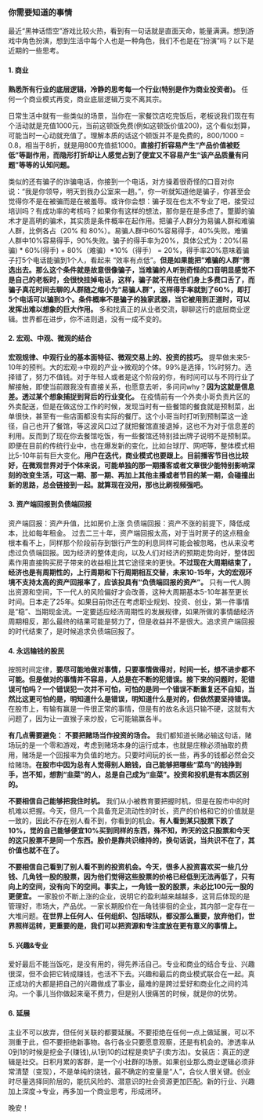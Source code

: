 ### 你需要知道的事情

最近“黑神话悟空”游戏比较火热，看到有一句话就是直面天命，能量满满。想到游戏中角色扮演，想到生活中每个人也是一种角色，我们不也是在“扮演”吗？以下是近期的一些思考。

#### 1. 商业
**熟悉所有行业的底层逻辑，冷静的思考每一个行业(特别是作为商业投资者)。**
任何一个商业模式再变，商业底层逻辑万变不离其宗。

日常生活中就有一些类似的场景，当你在一家餐饮店吃完饭后，老板说我们现在有个活动就是充值1000元，当前这顿饭免费(例如这顿饭价值200)，这个看似划算，可能当时一心动就充值了。理解本质的话这个顿饭并不是免费的，800/1000 = 0.8，相当于8折，就是用800充值抵1000。**直接打折容易产生“产品价值被贬低”等副作用，而隐形打折却让人感觉占到了便宜又不容易产生“该产品质量有问题”等等的认知问题。** 

类似的还有骗子的诈骗电话，你接到一个电话，对方操着很奇怪的口音对你说：“我是你领导，明天到我办公室来一趟。”，你一听就知道他是骗子，你甚至会觉得你不是在被骗而是在被羞辱。或许你会想：骗子现在也太不专业了吧，接受过培训吗？有成功率的考核吗？如果你有这样的想法，那你是在是多虑了。蹩脚的骗术才是高明的骗术，其实质是条件概率在起作用。把骗子人群分为易骗人群和难骗人群，比例各占（20% 和 80%）。易骗人群中60%容易得手，40%失败。难骗人群中10%容易得手，90%失败。骗子的得手率为20%，具体公式为：20%(易骗) * 60%(得手) + 80%（难骗）*10%（得手） = 20%，得手率20%意味着骗子打5个电话能骗到1个人，看起来 “效率有点低”。**但是如果能把”难骗的人群“筛选出去。那么这个条件就是故意很像骗子，当难骗的人听到奇怪的口音明显感觉不是自己的老板时，会很快挂掉电话，这样，骗子就不用在他们身上多费口舌了，而骗子真花时间去聊的人群随之缩小为“易骗人群”，这样得手率就到了60%，即打5个电话可以骗到3个。条件概率不是骗子的独家武器，当它被用到正道时，可以发挥出难以想象的巨大作用。**
多和找真正的从业者交流，聊聊这行的底层商业逻辑。世界都在进步，你不进则退，没有一成不变的。

#### 2. 宏观、中观、微观的结合
**宏观规律、中观行业的基本面特征、微观交易上的、投资的技巧。** 提早做未来5-10年的预判。大的宏观->中观的产业->微观的个体。99%是选择，1%时努力。选择错了，努力不值钱。对于年轻人或者是这个阶段的你，有时间可以与不同行业了解接触，即使当前跟我没有直接关系，也愿意去听，多问问why？**因为这就是信息差。透过某个想象捕捉到背后的行业变化。**
在疫情前有一个外卖小哥负责片区的外卖配送，但是在做这份工作的时候，发现当时有一些餐馆的餐食就是预制菜，出单很快，甚至有一些店面都没有实际的餐厅。这个小哥当时打听到预制菜这一途径，自己也开了餐馆，等这波风口过了就把餐馆直接退掉，这也不为对于信息差的利用。反而到了现在你去餐馆吃饭，有一些餐馆还特别挂出牌子说明不是预制菜。
即便在目前的传统行业中，也在爆发新的变化，比如台球厅、网吧等，整体模式相比5-10年前有巨大变化。**用户在迭代，商业模式也要跟上。目前播客节目也比较好，在微观世界对于个体来说，可能单独的那一期播客或者文章很少能特别影响深刻的改变生活，可这一期、那一期、再加上其他主播或者节目的某一期，会碰撞出新的思路，总会链接到一起。就算现在没用，那也比刷视频强吧。**

#### 3. 资产端回报到负债端回报
资产端回报：资产升值，比如房价上涨
负债端回报：资产不涨的前提下，降低成本，比如每年租金。
过去二三十年，资产端回报太高，对于当时房子的这点租金根本看不上，同样那个阶段前存到银行产生的利息同样可能会被忽略，也从来没考虑过负债端回报。因为经济的整体走向，以及人们对经济的预期走势向好，整体因素作用直接购买房子带来的收益相比其它途径来的更快。**不过现在大周期结束了，经济也是有周期性的，上行周期和下行周期相互交替，未来10-15年，大的宏观环境不支持太高的资产回报率了，应该投具有“负债端回报的资产”。** 只有一代人腾出资源和空间，下一代人的风险偏好才会改善，这种大周期基本5-10年甚至更长时间。日本走了25年。如果目前你还在考虑职业规划、投资、创业，第一件事情是“稳”、当期现金流。一定要适应经济周期性的发展规律，如果所做的事情龉经济周期相反，那么最终的结果可能是努力了，但是收益并不是很大。追求资产端回报的时代结束了，是时候追求负债端回报了。

#### 4. 永远输钱的股民
按照时间定律，**要尽可能地做对事情，只要事情做得对，时间一长，想不进步都不可能。但是做对的事情并不容易，人总是在不断的犯错误。接下来的问题时，犯错误可怕吗？一个错误犯一次并不可怕，可怕的是同一个错误不断重复还不自知，当然比这更可怕的是，明知道什么是错误，明知道什么是对的，但依然要坚持错误。** 在股市上，有输有赢是一件很正常的事情，但是有的故名永远只输不硬，这就有大问题了，因为让一直猴子来炒股，它可能输赢各半。

**有几点需要避免：**
**不要把赌场当作投资的场合。** 我们都知道长赌必输这句话，赌场玩的是一个零和游戏，考虑到赌场本身的运行成本，也就是庄稼必须抽取的费用，赌场是一个回报率为负值的地方。只要时间玩的长一些，再多的钱都必然会交给赌场。**在股市中因为总有人觉得别人赔钱，自己能够把哪些“菜鸟”的钱挣到手，岂不知，想割“韭菜”的人，总是自己成为“韭菜”。投资和投机是有本质区别的。**

**不要相信自己能够把我住时机。** 我们从小被教育要把握时机，但是在股市中的时机难以把握。今天，但凡一个具备充足流动性的时长，资产的价格和它的价值就是一致的，因此不存在别人看不到，你看到的机会。**有人看到某只股票下跌了10%，觉的自己能够便宜10%买到同样的东西，殊不知，昨天的这只股票和今天的这只股票不是同一个东西。股价是靠共识维持的，换句话说，当共识不在了，其价值也就不在了。**

**不要相信自己看到了别人看不到的投资机会。今天，很多人投资喜欢买一些几分钱、几角钱一股的股票，因为他们觉得这些股票的价格已经低到无法再低了，只有向上的空间，没有向下的空间。事实上，一角钱一股的股票，未必比100元一股的更便宜。** 一家股价不断上涨的企业，说明它的盈利越来越越多，这背后体现的是管理好，市场大，产品优。一家长期股价在一角钱徘徊的企业，其内部一定存在一大堆问题。**在世界上任何人、任何组织、包括球队，都没那么重要，放弃他们，世界照样运转，更重要的是，我们可以把资源和专注度放在更有意义的事情上。**

#### 5. 兴趣&专业
爱好最后不能当饭吃，是没有用的，得先养活自己。专业和商业的结合专业、兴趣很深，但不会把它转成赚钱，也活不下去。兴趣和最后的商业模式联合在一起。真正成功的大都是把自己的兴趣做成了事业，最难的是跨过爱好和商业化之间的鸿沟。一个事儿当你做起来毫不费力，但是别人很痛苦的时候，就是你的优势。

#### 6. 延展
主业不可以放弃，但任何关联的都要延展。不要拒绝在任何一点上做延展，可以不测重于此，但不要拒绝新事物。各行各业只要愿意观察，还是有机会的。渗透率从0到1的时候是挖金子(赚钱),从1到10的过程是卖铲子(卖方法)。女装店：真正的逻辑是社交。日积月累的客群，是一个小社群的场景。如果创业那么商业逻辑必须非常清楚（变现），不是单纯的烧钱，最不确定的变量是“人”，合伙人很关键。创业时尽量选择同阶层的，能抗风险的、潜意识的社会资源更加匹配。新的行业、兴趣加上深度->专业，再多加一个商业思考，形成闭环。

晚安！